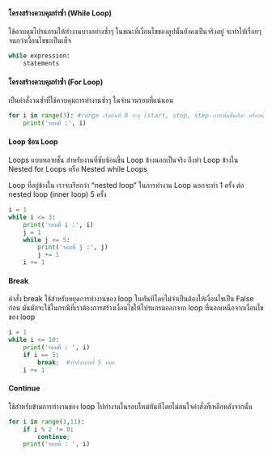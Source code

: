 #### โครงสร้างควบคุมทำซ้ำ (While Loop)
ใช้ควบคุมโปรแกรมให้ทำงานบางอย่างซ้ำๆ ในขณะที่เงื่อนไขของลูปนั้นยังคงเป็นจริงอยู่ จะทำไปเรื่อยๆ จนกว่าเงื่อนไขขะเป็นเท็จ
```python
while expression:
    statements
```

#### โครงสร้างควบคุมทำซ้ำ (For Loop)
เป็นคำสั่งวนซ้ำที่ใช้ควบคุมการทำงานซ้ำๆ ในจำนวนรอบที่แน่นอน
```python
for i in range(3): #range เริ่มต้นที่ 0 ระบุ (start, stop, step-การเพิ่มขึ้นทีละ หรือลดลงทีละ )
    print('รอบที่ :', i)
```

#### Loop ซ้อน Loop
 Loops แบบหลายชั้น สำหรับงานที่ซับซ้อนขึ้น
 Loop ข้างนอกเป็นจริง ถึงทำ Loop ข้างใน
 Nested for Loops หรือ Nested while Loops

 Loop ที่อยู่ข้างใน เราจะเรียกว่า “nested loop” ในการทำงาน Loop นอกจะทำ 1 ครั้ง ต่อ nested loop (inner loop) 5 ครั้ง
```python
i = 1
while i <= 3:
    print('รอบที่ i :', i)
    j = 1
    while j <= 5:
        print('รอบที่ j :', j)
        j += 1
    i += 1
```

#### Break
คำสั่ง break ใช้สำหรับหยุดการทำงานของ loop ในทันทีโดยไม่จำเป็นต้องให้เงื่อนไขเป็น False ก่อน มันมักจะใช้ในกรณีที่เราต้องการสร้างเงื่อนไขให้โปรแกรมออกจาก loop ที่นอกเหนือจากเงื่อนไขของ loop
```python
i = 1
while i <= 10:
    print('รอบที่ : ', i)
    if i == 5:
        break;  #ทำถึงรอบที่ 5 หยุด
    i += 1
```

#### Continue
ใช้สำหรับข้ามการทำงานของ loop ไปทำงานในรอบใหม่ทันทีโดยไม่สนใจคำสั่งที่เหลือหลังจากนั้น
```python
for i in range(1,11):
    if i % 2 != 0:
        continue;
    print('รอบที่ : ', i)
```